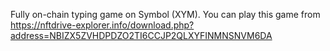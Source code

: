 Fully on-chain typing game on Symbol (XYM).
You can play this game from https://nftdrive-explorer.info/download.php?address=NBIZX5ZVHDPDZO2TI6CCJP2QLXYFINMNSNVM6DA
